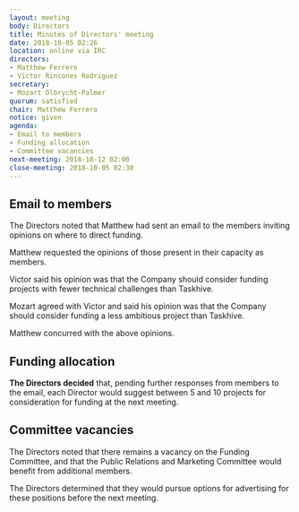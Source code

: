 ```yaml
---
layout: meeting
body: Directors
title: Minutes of Directors' meeting
date: 2018-10-05 02:26
location: online via IRC
directors:
- Matthew Ferrero
- Victor Rincones Rodriguez
secretary:
- Mozart Olbrycht-Palmer
quorum: satisfied
chair: Matthew Ferrero
notice: given
agenda:
- Email to members
- Funding allocation
- Committee vacancies
next-meeting: 2018-10-12 02:00
close-meeting: 2018-10-05 02:30
---
```


## Email to members

The Directors noted that Matthew had sent an email to the members inviting opinions on where to direct funding.

Matthew requested the opinions of those present in their capacity as members.

Victor said his opinion was that the Company should consider funding projects with fewer technical challenges than Taskhive.

Mozart agreed with Victor and said his opinion was that the Company should consider funding a less ambitious project than Taskhive.

Matthew concurred with the above opinions.

## Funding allocation

**The Directors decided** that, pending further responses from members to the email, each Director would suggest between 5 and 10 projects for consideration for funding at the next meeting.

## Committee vacancies

The Directors noted that there remains a vacancy on the Funding Committee, and that the Public Relations and Marketing Committee would benefit from additional members.

The Directors determined that they would pursue options for advertising for these positions before the next meeting.
